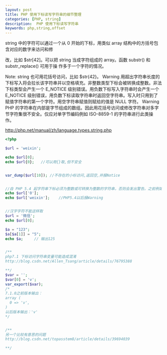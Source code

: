 ```yaml
---
layout: post
title: PHP 使用下标读写字符串的细节整理
categories: [PHP, string]
description:  PHP 使用下标读写字符串
keywords: php,string,offset
---
```




string 中的字符可以通过一个从 0 开始的下标，用类似 array 结构中的方括号包含对应的数字来访问和修

改，比如 $str[42]。可以把 string 当成字符组成的 array。函数 substr() 和 substr_replace() 可用于操
作多于一个字符的情况。

Note: string 也可用花括号访问，比如 $str{42}。
Warning
用超出字符串长度的下标写入将会拉长该字符串并以空格填充。非整数类型下标会被转换成整数。非法下标类型会产生一个 E_NOTICE 级别错误。用负数下标写入字符串时会产生一个 E_NOTICE 级别错误，用负数下标读取字符串时返回空字符串。写入时只用到了赋值字符串的第一个字符。用空字符串赋值则赋给的值是 NULL 字符。
Warning
PHP 的字符串在内部是字节组成的数组。因此用花括号访问或修改字符串对多字节字符集很不安全。仅应对单字节编码例如 ISO-8859-1 的字符串进行此类操作。

http://php.net/manual/zh/language.types.string.php 




```php
<?php 

$url = 'weixin';

echo $url[0];
echo $url{0};	//可以用{}取,但不安全


var_dump($url[10]);	//不存在的小标访问,返回空,并报Notice


//自 PHP 5.4 起字符串下标必须为整数或可转换为整数的字符串，否则会发出警告。之前例如 "foo" 的下标会无声地转换成 0。
echo $url['0'];
echo $url['weixin'];	//PHP5.4以后报Warning


//汉字字符不能这样取
$url = '微信';
echo $url[0];	

$a = "123";  
$a[$a[1]] = "5";  
echo $a;     // 输出125 


/**
php7.1 下标访问字符串变量可能造成混淆
http://blog.csdn.net/Allen_Tsang/article/details/76795388 

**/
$var = '';
$var[0] = 'v';
var_export($var);
/* 
7.1.0之前版本输出：
array (
  0 => 'v',
)
以后版本输出：'v'
*/


/**
另一个比较有意思的问题
http://blog.csdn.net/topasstem8/article/details/39694039 

**/
```
